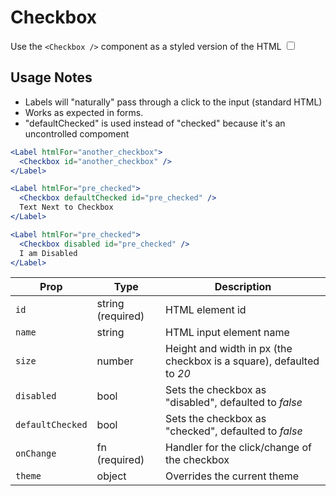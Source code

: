 # Checkbox

Use the `<Checkbox />` component as a styled version of the HTML <input type="checkbox">

## Usage Notes

- Labels will "naturally" pass through a click to the input (standard HTML)
- Works as expected in forms.
- "defaultChecked" is used instead of "checked" because it's an uncontrolled compoment

```.jsx
<Label htmlFor="another_checkbox">
  <Checkbox id="another_checkbox" />
</Label>

<Label htmlFor="pre_checked">
  <Checkbox defaultChecked id="pre_checked" />
  Text Next to Checkbox
</Label>

<Label htmlFor="pre_checked">
  <Checkbox disabled id="pre_checked" />
  I am Disabled
</Label>
```


Prop | Type | Description
---|---|---
`id` | string (required) | HTML element id
`name` | string | HTML input element name
`size` | number | Height and width in px (the checkbox is a square), defaulted to *20*
`disabled` | bool | Sets the checkbox as "disabled", defaulted to *false*
`defaultChecked` | bool | Sets the checkbox as "checked", defaulted to *false*
`onChange` | fn (required) | Handler for the click/change of the checkbox
`theme` | object | Overrides the current theme
